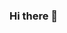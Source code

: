 ### Hi there 👋

<!--
**sarahnotpaulson/sarahnotpaulson** is a ✨ _special_ ✨ repository because its `README.md` (this file) appears on your GitHub profile.

this is a website that I worked on along with evani. we are both passionate about climate change and raising awareness. this website is to inform people 
about the environmental danger that we're in. 

- 🔭 I’m currently working on ...
- 🌱 I’m currently learning ...
- 👯 I’m looking to collaborate on ...
- 🤔 I’m looking for help with ...
- 💬 Ask me about ...
- 📫 How to reach me: ...
- 😄 Pronouns: she/her
- ⚡ Fun fact: ...
-->
